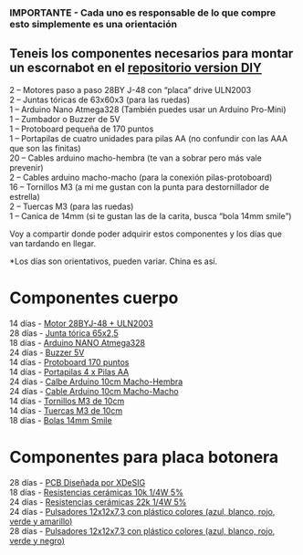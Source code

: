 ### IMPORTANTE - Cada uno es responsable de lo que compre esto simplemente es una orientación

## Teneis los componentes necesarios para montar un escornabot en el [repositorio version DIY](https://github.com/pablorubma/escornabot-DIY/blob/master/README.md)

2 – Motores paso a paso 28BY J-48 con “placa” drive ULN2003  
2 – Juntas tóricas de 63x60x3 (para las ruedas)  
1 – Arduino Nano Atmega328 (También puedes usar un Arduino Pro-Mini)  
1 – Zumbador o Buzzer de 5V  
1 – Protoboard pequeña de 170 puntos  
1 – Portapilas de cuatro unidades para pilas AA (no confundir con las AAA que son las finitas)  
20 – Cables arduino macho-hembra (te van a sobrar pero más vale prevenir)  
2 – Cables arduino macho-macho (para la conexión pilas-protoboard)  
16 – Tornillos M3 (a mi me gustan con la punta para destornillador de estrella)  
2 – Tuercas M3 (para las ruedas)  
1 – Canica de 14mm (si te gustan las de la carita, busca “bola 14mm smile”)  

Voy a compartir donde poder adquirir estos componentes y los días que van tardando en llegar.  

*Los días son orientativos, pueden variar. China es así.

  
# Componentes cuerpo
  
14 días - [Motor 28BYJ-48 + ULN2003 ](https://es.aliexpress.com/item/Frees-hipping-5V-4-Phase-Stepper-Step-Motor-Driver-Board-ULN2003-with-drive-Test-Module-Machinery/32706559510.html?spm=a219c.10010108.1000016.1.72b45076qCDVHw&isOrigTitle=true)  
28 días - [Junta tórica 65x2,5](https://es.aliexpress.com/item/CS2-5mm-OD-31-35-37-42-43-47-50-58-60-65-68-mm-NBR/32729608793.html?spm=a2g0s.9042311.0.0.jz2Q7D)  
18 días - [Arduino NANO Atmega328](https://es.aliexpress.com/item/Nano-V3-ATmega328-CH340G-Micro-USB-Pin-headers-NOT-soldered-Compatible-for-Arduino-Nano-V3-0/32664577152.html?spm=a2g0s.9042311.0.0.h315dx)    
24 días - [Buzzer 5V](https://es.aliexpress.com/item/Free-Shipping-10pcs-Electromagnetic-buzzer-5V-5V-active-buzzer/635190995.html?spm=a2g0s.9042311.0.0.MlqiAH)    
14 días - [Protoboard 170 puntos](https://es.aliexpress.com/item/Free-Shipping-wholesale-1pcs-lot-SYB-170-Mini-Solderless-Prototype-Experiment-Test-Breadboard-170-Tie-points/32348752975.html?spm=a2g0s.9042311.0.0.p4fgU2)  
14 días - [Portapilas 4 x Pilas AA](https://es.aliexpress.com/item/MOSUNX-Futural-Digital-2-slot-4-x-AA-Battery-Back-To-Back-Holder-Case-Box-With/32804061860.html?)  
24 días - [Calbe Arduino 10cm Macho-Hembra](https://es.aliexpress.com/item/40pcs-lot-10cm-40P-2-54mm-dupont-cable-jumper-wire-dupont-line-male-to-female-dupont/32674901253.html?spm=a2g0s.9042311.0.0.nEpZGU)  
24 días - [Cable Arduino 10cm Macho-Macho](https://es.aliexpress.com/item/Free-shipping-Dupont-line-40pcs-10cm-male-to-male-jumper-wire-Dupont-cable-breadboard-cable-jump/32700513558.html?spm=a2g0s.9042311.0.0.MlqiAH)  
14 días - [Tornillos M3 de 10cm](https://es.aliexpress.com/item/F85-100pcs-Metric-M3-x-10mm-Phillips-Pan-Head-Screws-Stainless-Steel/32599665025.html?spm=a2g0s.9042311.0.0.zUo5xp)  
14 días - [Tuercas M3 de 10cm](https://es.aliexpress.com/item/100pcs-lot-M3-Screw-Nut-Hex-Nuts-Hexagonal-3mm-For-Coupler-Motor-Mount-Servo-Bracket-Robot/32815312449.html?spm=a2g0s.9042311.0.0.nEpZGU)  
18 días - [Bolas 14mm Smile](https://es.aliexpress.com/item/40-pcs-14mm-Mixed-Smiling-Face-Smile-Round-Ball-Spacer-Beads-Plastic-Acrylic-For-DIY-Necklace/32699472196.html?spm=a2g0s.9042311.0.0.p4fgU2)  

# Componentes para placa botonera

28 días - [PCB Diseñada por XDeSIG](https://www.pcbway.com/project/shareproject/W50475ASN5_Escorna_bot_2_1_Gerber.html)  
18 días - [Resistencias cerámicas 10k 1/4W 5%](https://es.aliexpress.com/item/1000pcs-Resistors-0-25watt-Carbon-Film-Resistor-10K-10KOHM-0-25W-1-4w-Resistance-SET-5/32424613090.html?spm=a2g0s.9042311.0.0.vco4jq)  
24 días - [Resistencias cerámicas 22k 1/4W 5%](https://es.aliexpress.com/item/Free-Shipping-1000pcs-Resistors-470-OHM-OHMS-1-4W-5-Carbon-Film/685770481.html?spm=a2g0s.9042311.0.0.MlqiAH)  
24 días - [Pulsadores 12x12x7,3 con plástico colores (azul, blanco, rojo, verde y amarillo)](https://es.aliexpress.com/item/Free-shipping-100PCS-Tactile-Push-Button-Switch-Momentary-Tact-Cap-12-12-7-3MM-Micro-switch/32638121990.html?spm=a2g0s.9042311.0.0.ASWhGO)  
28 días - [Pulsadores 12x12x7,3 con plástico colores (azul, blanco, rojo, verde y negro)](https://es.aliexpress.com/item/100pcs-Plastic-Tactile-Switch-PCB-Tact-Push-Button-Momentary-Switch-4-Pins-5-Color-Button-Cap/32826994795.html?spm=a2g0s.9042311.0.0.w631hd)
